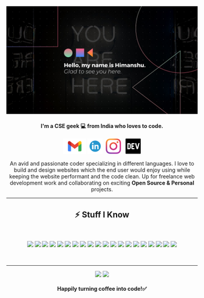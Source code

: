 <img  src="https://github.com/himakhaitan/himakhaitan/blob/main/1.jpg">

<h4 align="center">I'm a CSE geek 💻 from India who loves to code.</h4>

<p align="center">
  <a href="mailto:himanshukhaitan10@gmail.com" target="_blank"><img height="40" src = "https://github.com/himakhaitan/himakhaitan/blob/main/icons/mail.png"></a>
  <a href="https://www.linkedin.com/in/himanshu-khaitan-431666204/" target="_blank"><img height="40" src = "https://github.com/himakhaitan/himakhaitan/blob/main/icons/linkedin.png"></a>&nbsp;&nbsp;<a href="https://www.instagram.com/hima_khaitan/" target="_blank"><img height="40" src = "https://github.com/himakhaitan/himakhaitan/blob/main/icons/insta.png"></a>&nbsp;&nbsp;
  <a href="https://dev.to/hima_khaitan" target="_blank"><img height="40" src = "https://github.com/himakhaitan/himakhaitan/blob/main/icons/dev.png"></a>
</p>

<p align="center">An avid and passionate coder specializing in different languages. I love to build and design websites which the end user would enjoy using while keeping the website performant and the code clean. Up for freelance web development work and collaborating on exciting <b>Open Source & Personal</b> projects.</p>

---

<h2 align="center">⚡ Stuff I Know</h2>
<br/>
<p align="center">
<img src="https://img.shields.io/badge/-HTML5-E34F26?style=flat-square&logo=html5&logoColor=white" height="20">
<img src="https://img.shields.io/badge/-CSS3-1572B6?style=flat-square&logo=css3" height="20"> 
<img src="https://img.shields.io/badge/-SASS-CC6699?style=flat-square&logo=sass&logoColor=white" height="20"> 
<img src="https://img.shields.io/badge/-Bootstrap-563D7C?style=flat-square&logo=bootstrap" height="20"> 
<img src="https://img.shields.io/badge/-JavaScript-F7DF1E?style=flat-square&logo=javascript&logoColor=black" height="20"> 
<img src="https://img.shields.io/badge/-Nodejs-339933?style=flat-square&logo=Node.js&logoColor=white" height="20"> 
<img src="https://img.shields.io/badge/-Express-black?style=flat-square&logo=express&logoColor=white" height="20"> 
<img src="https://img.shields.io/badge/-Postman-F24E1E?style=flat-square&logo=Postman&logoColor=white" height="20"> 
<img src="https://img.shields.io/badge/-React-61DAFB?style=flat-square&logo=react&logoColor=black" height="20"> 
<img src="https://img.shields.io/badge/-MongoDB-47A248?style=flat-square&logo=mongodb&logoColor=white" height="20"> 
<img src="https://img.shields.io/badge/-C++-00599C?style=flat-square&logo=c" height="20"> 
<img src="https://img.shields.io/badge/-C-F7DF1E?style=flat-square&logo=C&logoColor=black" height="20"> 
<img src="https://img.shields.io/badge/-Git-black?style=flat-square&logo=git" height="20"> 
<img src="https://img.shields.io/badge/-GitHub-181717?style=flat-square&logo=github" height="20"> 
<img src="https://img.shields.io/badge/-Linux-black?style=flat-square&logo=Linux" height="20"> 
<img src="https://img.shields.io/badge/-Heroku-430098?style=flat-square&logo=heroku" height="20"> 
<img src="https://img.shields.io/badge/-Figma-F24E1E?style=flat-square&logo=figma&logoColor=white" height="20"> 
<img src="https://img.shields.io/badge/-Canva-20c4cb?style=flat-square&logo=canva&logoColor=white" height="20">
<img src="https://img.shields.io/badge/-Redux-764ABC?style=flat-square&logo=redux" height="20"> 
<img src="https://img.shields.io/badge/-Next.js-000000?style=flat-square&logo=next.js" height="20"> 
</p>

<br />

---

<p align="center">
  <img src="https://github-readme-streak-stats.herokuapp.com?user=himakhaitan&theme=tokyonight&hide_border=true&fire=DD2727"/>
    <img src="https://github-readme-stats.vercel.app/api?username=himakhaitan&show_icons=true&hide_border=true&theme=tokyonight&hide_border=true&fire=DD2727"/>

</p>

<h4 align="center">Happily turning coffee into code!✅</h4>
